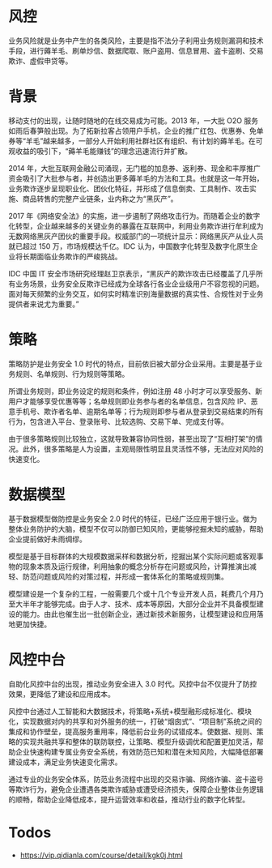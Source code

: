 # 风控

业务风险就是业务中产生的各类风险，主要是指不法分子利用业务规则漏洞和技术手段，进行薅羊毛、刷单炒信、数据爬取、账户盗用、信息冒用、盗卡盗刷、交易欺诈、虚假申贷等。

# 背景

移动支付的出现，让随时随地的在线交易成为可能。2013 年，一大批 O2O 服务如雨后春笋般出现。为了拓新拉客占领用户手机，企业的推广红包、优惠券、免单券等“羊毛”越来越多，一部分人开始利用社群社区有组织、有计划的薅羊毛。在可观收益的吸引下，“薅羊毛能赚钱”的理念迅速流行并扩散。

2014 年，大批互联网金融公司涌现，无门槛的加息券、返利券、现金和丰厚推广资金吸引了大批参与者，并创造出更多薅羊毛的方法和工具。也就是这一年开始，业务欺诈逐步呈现职业化、团伙化特征，并形成了信息倒卖、工具制作、攻击实施、商品转售的完整产业链条，业内称之为“黑灰产”。

2017 年《网络安全法》的实施，进一步遏制了网络攻击行为。而随着企业的数字化转型，企业越来越多的关键业务的暴露在互联网中，利用业务欺诈进行牟利成为无数网络黑灰产团伙的重要手段。权威部门的一项统计显示：网络黑灰产从业人员就已超过 150 万，市场规模达千亿。IDC 认为，中国数字化转型及数字化原生企业将长期面临业务欺诈的严峻挑战。

IDC 中国 IT 安全市场研究经理赵卫京表示，“黑灰产的欺诈攻击已经覆盖了几乎所有业务场景，业务安全反欺诈已经成为全球各行各业企业级用户不容忽视的问题。面对每天频繁的业务交互，如何实时精准识别海量数据的真实性、合规性对于业务提供者来说尤为重要。”

# 策略

策略防护是业务安全 1.0 时代的特点，目前依旧被大部分企业采用。主要是基于业务规则、名单规则、行为规则等策略。

所谓业务规则，即业务设定的规则和条件，例如注册 48 小时才可以享受服务、新用户才能够享受优惠等等；名单规则即业务参与者的名单信息，包含风险 IP、恶意手机号、欺诈者名单、逾期名单等；行为规则即参与者从登录到交易结束的所有行为，包含进入平台、登录账号、比较选购、交易下单、完成支付等。

由于很多策略规则比较独立，这就导致兼容协同性弱，甚至出现了“互相打架”的情况。此外，很多策略是人为设置，主观局限性明显且灵活性不够，无法应对风险的快速变化。

# 数据模型

基于数据模型做防控是业务安全 2.0 时代的特征，已经广泛应用于银行业。做为整体业务防护的大脑，模型不仅可以防御已知风险，更能够挖掘未知的威胁，帮助企业提前做好未雨绸缪。

模型是基于目标群体的大规模数据采样和数据分析，挖掘出某个实际问题或客观事物的现象本质及运行规律，利用抽象的概念分析存在问题或风险，计算推演出减轻、防范问题或风险的对策过程，并形成一套体系化的策略或规则集。

模型建设是一个复杂的工程，一般需要几个或十几个专业开发人员，耗费几个月乃至大半年才能够完成。由于人才、技术、成本等原因，大部分企业并不具备模型建设的能力。由此也催生出一批创新企业，通过新技术新服务，让模型建设和应用落地更加快捷。

# 风控中台

自助化风控中台的出现，推动业务安全进入 3.0 时代。风控中台不仅提升了防控效果，更降低了建设和应用成本。

风控中台通过人工智能和大数据技术，将策略+系统+模型融形成标准化、模块化，实现数据对内的共享和对外服务的统一，打破“烟囱式”、“项目制”系统之间的集成和协作壁垒，提高服务重用率，降低前台业务的试错成本。使数据、规则、策略的实现共融共享和整体的联防联控，让策略、模型升级调优和配置更加灵活，帮助企业快速构建专属业务安全系统，有效防范已知和潜在未知风险，大幅降低部署建设成本，满足业务快速变化需求。

通过专业的业务安全体系，防范业务流程中出现的交易诈骗、网络诈骗、盗卡盗号等欺诈行为，避免企业遭遇各类欺诈威胁或遭受经济损失，保障企业整体业务逻辑的顺畅，帮助企业降低成本，提升运营效率和收益，推动行业的数字化转型。

# Todos

- https://vip.qidianla.com/course/detail/kgk0j.html
